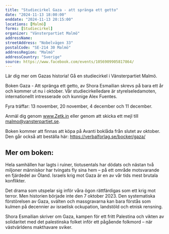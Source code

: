```yaml
---
title: "Studiecirkel Gaza - att spränga ett getto"
date: "2024-11-13 18:00:00"
enddate: "2024-11-13 20:15:00"
locations: [Malmö]
forms: [Studiecirkel]
organizer: "Vänsterpartiet Malmö"
addressName: 
streetAddress: "Nobelvägen 33"
postalCode: "SE-214 30 Malmö"
addressRegion: "Malmö"
addressCountry: "Sverige"
source: https://www.facebook.com/events/1056909905817864/
---
```

Lär dig mer om Gazas historia! Gå en studiecirkel i Vänsterpartiet Malmö. 

Boken Gaza - Att spränga ett getto, av Shora Esmailian skrevs på bara ett år och kommer ut nu i oktober. 
Vår studiecirkelledare är styrelseledamoten, internationellt intresserade och kunnige Alex Fuentes. 

Fyra träffar: 13 november, 20 november, 4 december och 11 december.

Anmäl dig genom www.Zetk.in eller genom att skicka ett mejl till malmo@vansterpartiet.se.

Boken kommer att finnas att köpa på Avanti boklåda från slutet av oktober. Den går också att beställa här: https://verbalforlag.se/bocker/gaza/

## Mer om boken:

Hela samhällen har lagts i ruiner, tiotusentals har dödats och nästan två miljoner människor har tvingats fly sina hem – på ett område motsvarande en fjärdedel av Öland. Israels krig mot Gaza är en av vår tids mest brutala konflikter.

Det drama som utspelar sig inför våra ögon rättfärdigas som ett krig mot terror. Men historien började inte den 7 oktober 2023. Den systematiska förstörelsen av Gaza, svälten och massgravarna kan bara förstås som kulmen på decennier av israelisk ockupation, landstöld och etnisk rensning.

Shora Esmailian skriver om Gaza, kampen för ett fritt Palestina och vikten av solidaritet med det palestinska folket inför ett pågående folkmord – när västvärldens makthavare sviker.
